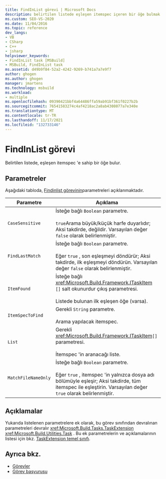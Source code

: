```yaml
---
title: FindInList görevi | Microsoft Docs
description: belirtilen listede eşleşen itemspec içeren bir öğe bulmak için MSBuild findınlist görevini kullanmayı öğrenin.
ms.custom: SEO-VS-2020
ms.date: 11/04/2016
ms.topic: reference
dev_langs:
- VB
- CSharp
- C++
- jsharp
helpviewer_keywords:
- FindInList task [MSBuild]
- MSBuild, FindInList task
ms.assetid: d49b9f84-52a2-4242-9269-b741a7a7e9f7
author: ghogen
ms.author: ghogen
manager: jmartens
ms.technology: msbuild
ms.workload:
- multiple
ms.openlocfilehash: 09390421bbf4a64486ffa59ab91bf361f0227b2b
ms.sourcegitcommit: 76541583274c4af4218ac2a8ab4308077a7e340e
ms.translationtype: MT
ms.contentlocale: tr-TR
ms.lasthandoff: 11/17/2021
ms.locfileid: "132733146"
---
```

# <a name="findinlist-task"></a>FindInList görevi

Belirtilen listede, eşleşen itemspec 'e sahip bir öğe bulur.

## <a name="parameters"></a>Parametreler

 Aşağıdaki tabloda, [Findinlist görevinin](../msbuild/findinlist-task.md)parametreleri açıklanmaktadır.

|Parametre|Açıklama|
|---------------|-----------------|
|`CaseSensitive`|İsteğe bağlı `Boolean` parametre.<br /><br /> `true`Arama büyük/küçük harfe duyarlıdır; Aksi takdirde, değildir. Varsayılan değer `false` olarak belirlenmiştir.|
|`FindLastMatch`|İsteğe bağlı `Boolean` parametre.<br /><br /> Eğer `true` , son eşleşmeyi döndürür; Aksi takdirde, ilk eşleşmeyi döndürün. Varsayılan değer `false` olarak belirlenmiştir.|
|`ItemFound`|İsteğe bağlı <xref:Microsoft.Build.Framework.ITaskItem> `[]` salt okunurdur çıkış parametresi.<br /><br /> Listede bulunan ilk eşleşen öğe (varsa).|
|`ItemSpecToFind`|Gerekli `String` parametre.<br /><br /> Arama yapılacak itemspec.|
|`List`|Gerekli <xref:Microsoft.Build.Framework.ITaskItem>`[]` parametresi.<br /><br /> İtemspec 'in aranacağı liste.|
|`MatchFileNameOnly`|İsteğe bağlı `Boolean` parametre.<br /><br /> Eğer `true` , itemspec 'in yalnızca dosya adı bölümüyle eşleşir; Aksi takdirde, tüm itemspec ile eşleştirin. Varsayılan değer `true` olarak belirlenmiştir.|

## <a name="remarks"></a>Açıklamalar

 Yukarıda listelenen parametrelere ek olarak, bu görev sınıfından devralınan parametreleri devralır <xref:Microsoft.Build.Tasks.TaskExtension> <xref:Microsoft.Build.Utilities.Task> . Bu ek parametrelerin ve açıklamalarının listesi için bkz. [TaskExtension temel sınıfı](../msbuild/taskextension-base-class.md).

## <a name="see-also"></a>Ayrıca bkz.

- [Görevler](../msbuild/msbuild-tasks.md)
- [Görev başvurusu](../msbuild/msbuild-task-reference.md)
